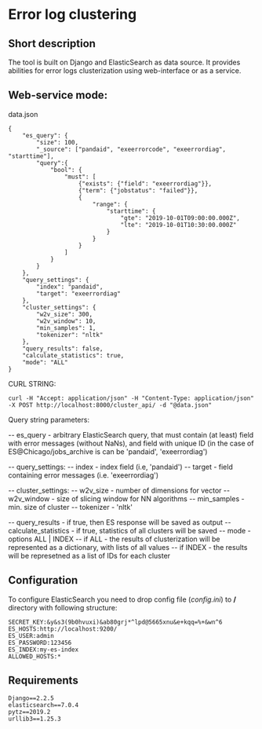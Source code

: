 # Error log clustering

## Short description
The tool is built on Django and ElasticSearch as data source.
It provides abilities for error logs clusterization using web-interface or as a service.

Web-service mode:
-------------------
data.json

```
{
	"es_query": {
		"size": 100,
		"_source": ["pandaid", "exeerrorcode", "exeerrordiag", "starttime"],
		"query":{
			"bool": {
				"must": [
					{"exists": {"field": "exeerrordiag"}},
					{"term": {"jobstatus": "failed"}},
					{
						"range": {
							"starttime": {
								"gte": "2019-10-01T09:00:00.000Z",
								"lte": "2019-10-01T10:30:00.000Z"
							}
						}
					}
				]
			}
		}
	},
	"query_settings": {
		"index": "pandaid",
		"target": "exeerrordiag"
	},
	"cluster_settings": {
		"w2v_size": 300,
		"w2v_window": 10,
		"min_samples": 1,
		"tokenizer": "nltk"
	},
	"query_results": false,
	"calculate_statistics": true,
	"mode": "ALL"
}
```
CURL STRING:
```
curl -H "Accept: application/json" -H "Content-Type: application/json" -X POST http://localhost:8000/cluster_api/ -d "@data.json"
```

Query string parameters:

-- es_query - arbitrary ElasticSearch query, that must contain (at least) field with error messages
(without NaNs), and field with unique ID (in the case of ES@Chicago/jobs_archive is can be 'pandaid', 'exeerrordiag')

-- query_settings:
    -- index - index field (i.e, 'pandaid')
    -- target - field containing error messages (i.e. 'exeerrordiag')

-- cluster_settings:
   -- w2v_size - number of dimensions for vector
   -- w2v_window - size of slicing window for NN algorithms
   -- min_samples - min. size of cluster
   -- tokenizer - 'nltk'

-- query_results - if true, then ES response will be saved as output
-- calculate_statistics - if true, statistics of all clusters will be saved
-- mode - options ALL | INDEX
   -- if ALL - the results of clusterization will be represented as a dictionary, with lists of all values
   -- if INDEX - the results will be represetned as a list of IDs for each cluster

## Configuration
To configure ElasticSearch you need to drop config file (*config.ini*) to **/** directory with following structure:
```
SECRET_KEY:&y&s3(9b0hvuxi)&ab80grj*^lpd@5665xnu&e+kqq=%+&wn^6
ES_HOSTS:http://localhost:9200/
ES_USER:admin
ES_PASSWORD:123456
ES_INDEX:my-es-index
ALLOWED_HOSTS:*
```
## Requirements
```
Django==2.2.5
elasticsearch==7.0.4
pytz==2019.2
urllib3==1.25.3
```